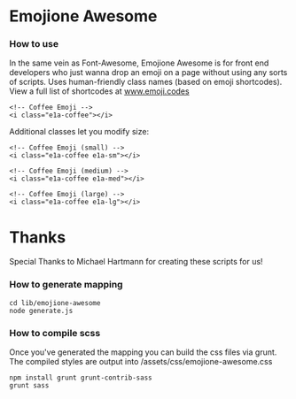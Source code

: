 # Emojione Awesome


### How to use

In the same vein as Font-Awesome, Emojione Awesome is for front end developers who just wanna drop an emoji on a page without using any sorts of scripts.
Uses human-friendly class names (based on emoji shortcodes). View a full list of shortcodes at www.emoji.codes


```
<!-- Coffee Emoji -->
<i class="e1a-coffee"></i>
```

Additional classes let you modify size:

```
<!-- Coffee Emoji (small) -->
<i class="e1a-coffee e1a-sm"></i>

<!-- Coffee Emoji (medium) -->
<i class="e1a-coffee e1a-med"></i>

<!-- Coffee Emoji (large) -->
<i class="e1a-coffee e1a-lg"></i>

```


# Thanks

Special Thanks to Michael Hartmann for creating these scripts for us!


### How to generate mapping

```
cd lib/emojione-awesome
node generate.js

```

### How to compile scss

Once you've generated the mapping you can build the css files via grunt.
The compiled styles are output into /assets/css/emojione-awesome.css

```
npm install grunt grunt-contrib-sass
grunt sass
```